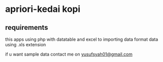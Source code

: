 # apriori-kedai kopi 
## requirements
this apps using php with datatable and excel to importing data
format data using .xls extension

if u want sample data contact me on yusufsyah01@gmail.com
